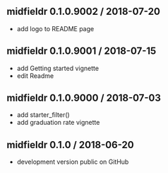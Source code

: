 ## midfieldr 0.1.0.9002 / 2018-07-20

- add logo to README page 

## midfieldr 0.1.0.9001 / 2018-07-15

- add Getting started vignette 
- edit Readme 

## midfieldr 0.1.0.9000 / 2018-07-03

- add starter_filter() 
- add graduation rate vignette


## midfieldr 0.1.0 / 2018-06-20

  - development version public on GitHub
  
<!-- major.minor.patch.dev -->
<!-- MAJOR version when you make incompatible API changes ->
<!-- MINOR version add functionality in a backwards-compatible manner ->
<!-- PATCH version backwards-compatible bug fixes ->

<!-- ### New features -->

<!-- ### Minor improvements -->

<!-- ### Bug fixes -->

<!-- ### Deprecated -->

<!-- ### Defunct -->
